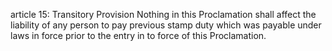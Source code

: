 article 15: Transitory Provision
Nothing in this Proclamation shall affect the liability of any person to pay previous stamp duty which was payable under laws in force prior to the entry in to force of this Proclamation.
<ul>
</ul>